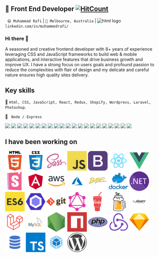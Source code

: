 
## 🔭 Front End Developer [![HitCount](http://hits.dwyl.com/muhraff/muhraff.svg)](http://hits.dwyl.com/muhraff/muhraff)

` 😄 Muhammad Rafi` |  `🌱 Melbourne, Australia` | <img src="https://raw.githubusercontent.com/saiemsaeed/saiemsaeed/master/linkedin-icon.png" width="15" height="15" alt="html logo"/> `linkedin.com/in/muhammedrafi/`


### Hi there 👋 

A seasoned and creative frontend developer with 8+ years of experience leveraging CSS and JavaScript frameworks to build web & mobile applications, and interactive features that drive business growth and improve UX. I have a strong focus on users goals and profound passion to reduce the complexities with flair of design and my delicate and careful nature ensures high quality sites delivery.

## Key skills

💬 `Html, CSS, JavaScript, React, Redux, Shopify, Wordpress, Laravel, Photoshop`.

📖 ` Node / Express`

<p>
  <img src="https://img.shields.io/badge/Html-%E2%98%85%E2%98%85%E2%98%85%E2%98%85%E2%98%85-ff7851" /> 
  <img src="https://img.shields.io/badge/CSS-%E2%98%85%E2%98%85%E2%98%85%E2%98%85%E2%98%85-44b2fb" /> 
  <img src="https://img.shields.io/badge/SCSS-%E2%98%85%E2%98%85%E2%98%85%E2%98%85%E2%98%85-3fedff" />  
  <img src="https://img.shields.io/badge/javascript-%E2%98%85%E2%98%85%E2%98%85%E2%98%85%E2%98%86-f99f03" /> 
  <img src="https://img.shields.io/badge/ReactJs-%E2%98%85%E2%98%85%E2%98%85%E2%98%85%E2%98%86-01d9ff" /> 
  <img src="https://img.shields.io/badge/Angular-%E2%98%85%E2%98%85%E2%98%85%E2%98%85%E2%98%86-c40f2e" /> 
  <img src="https://img.shields.io/badge/PHP-%E2%98%85%E2%98%85%E2%98%85%E2%98%85%E2%98%86-5466b6" /> 
  <img src="https://img.shields.io/badge/MSQL-%E2%98%85%E2%98%85%E2%98%85%E2%98%85%E2%98%86-05a5e2" /> 
  <img src="https://img.shields.io/badge/BootStrap-%E2%98%85%E2%98%85%E2%98%85%E2%98%85%E2%98%86-9b5ee4" /> 
  <img src="https://img.shields.io/badge/Foundation-%E2%98%85%E2%98%85%E2%98%85%E2%98%85%E2%98%86-2accff" /> 
  <img src="https://img.shields.io/badge/jQuery-%E2%98%85%E2%98%85%E2%98%85%E2%98%85%E2%98%86-0d0d0d" /> 
  <img src="https://img.shields.io/badge/VueJs-%E2%98%85%E2%98%85%E2%98%85%E2%98%85%E2%98%86-52f9ae" /> 
  <img src="https://img.shields.io/badge/NodeJs-%E2%98%85%E2%98%85%E2%98%85%E2%98%85%E2%98%86-9ef380" /> 
  <img src="https://img.shields.io/badge/Jest-%E2%98%85%E2%98%85%E2%98%85%E2%98%85%E2%98%86-c21325" /> 
   <img src="https://img.shields.io/badge/Shopify-%E2%98%85%E2%98%85%E2%98%85%E2%98%85%E2%98%86-bff754" /> 
   <img src="https://img.shields.io/badge/laravel-%E2%98%85%E2%98%85%E2%98%85%E2%98%85%E2%98%86-f05340" /> 
   <img src="https://img.shields.io/badge/Wordpress-%E2%98%85%E2%98%85%E2%98%85%E2%98%85%E2%98%86-35a7f1" /> 
   <img src="https://img.shields.io/badge/AdobePhotoshop-%E2%98%85%E2%98%85%E2%98%85%E2%98%85%E2%98%86-2a10f5" /> 
   <img src="https://img.shields.io/badge/AdobeIllustrator-%E2%98%85%E2%98%85%E2%98%85%E2%98%85%E2%98%86-fe7b05" /> 
   <img src="https://img.shields.io/badge/Sketch-%E2%98%85%E2%98%85%E2%98%85%E2%98%85%E2%98%86-fdad00" /> 
   <img src="https://img.shields.io/badge/Invision-%E2%98%85%E2%98%85%E2%98%85%E2%98%85%E2%98%86-f8517c" /> 
</p>


## I have been working on

<img src="https://raw.githubusercontent.com/github/explore/80688e429a7d4ef2fca1e82350fe8e3517d3494d/topics/html/html.png" width="64" height="64" alt="html logo"/> <img src="https://raw.githubusercontent.com/github/explore/80688e429a7d4ef2fca1e82350fe8e3517d3494d/topics/css/css.png" width="64" height="64" alt="css logo">
 <img src="https://raw.githubusercontent.com/github/explore/80688e429a7d4ef2fca1e82350fe8e3517d3494d/topics/sass/sass.png" width="64" height="64" alt="sass logo">
 <img src="https://raw.githubusercontent.com/github/explore/80688e429a7d4ef2fca1e82350fe8e3517d3494d/topics/javascript/javascript.png" width="64" height="64" alt="javascript logo">
 <img src="https://raw.githubusercontent.com/github/explore/80688e429a7d4ef2fca1e82350fe8e3517d3494d/topics/bootstrap/bootstrap.png" width="64" height="64" alt="bootstrap logo">
 <img src="https://raw.githubusercontent.com/github/explore/80688e429a7d4ef2fca1e82350fe8e3517d3494d/topics/react/react.png" width="64" height="64" alt="react logo">
 <img src="https://raw.githubusercontent.com/github/explore/80688e429a7d4ef2fca1e82350fe8e3517d3494d/topics/vue/vue.png" width="64" height="64" alt="vue logo">
 <img src="https://raw.githubusercontent.com/github/explore/80688e429a7d4ef2fca1e82350fe8e3517d3494d/topics/storybook/storybook.png" width="64" height="64" alt="storybook logo">
 <img src="https://raw.githubusercontent.com/github/explore/80688e429a7d4ef2fca1e82350fe8e3517d3494d/topics/angular/angular.png" class="rounded-1 mr-3" width="64" height="64" alt="angular">
 <img src="https://raw.githubusercontent.com/github/explore/fbceb94436312b6dacde68d122a5b9c7d11f9524/topics/aws/aws.png" class="rounded-1 mr-3" width="64" height="64" alt="aws">
 <img src="https://raw.githubusercontent.com/github/explore/80688e429a7d4ef2fca1e82350fe8e3517d3494d/topics/azure/azure.png" class="rounded-1 mr-3" width="64" height="64" alt="azure">
 <img src="https://raw.githubusercontent.com/github/explore/cb39e2385dfcec8a661d01bfacff6b1e33bbaa9d/topics/babel/babel.png" class="rounded-1 mr-3" width="64" height="64" alt="babel">
 <img src="https://raw.githubusercontent.com/github/explore/80688e429a7d4ef2fca1e82350fe8e3517d3494d/topics/docker/docker.png" class="rounded-1 mr-3" width="64" height="64" alt="docker">
 <img src="https://raw.githubusercontent.com/github/explore/93d8a67084f94b2a444e510199a6e7622e5b09a3/topics/dotnet/dotnet.png" class="rounded-1 mr-3" width="64" height="64" alt="dotnet">
 <img src="https://raw.githubusercontent.com/github/explore/80688e429a7d4ef2fca1e82350fe8e3517d3494d/topics/es6/es6.png" class="rounded-1 mr-3" width="64" height="64" alt="es6">
 <img src="https://raw.githubusercontent.com/github/explore/80688e429a7d4ef2fca1e82350fe8e3517d3494d/topics/eslint/eslint.png" class="rounded-1 mr-3" width="64" height="64" alt="eslint">
 <img src="https://raw.githubusercontent.com/github/explore/80688e429a7d4ef2fca1e82350fe8e3517d3494d/topics/git/git.png" class="rounded-1 mr-3" width="64" height="64" alt="git">
 <img src="https://raw.githubusercontent.com/github/explore/5c058a388828bb5fde0bcafd4bc867b5bb3f26f3/topics/graphql/graphql.png" class="rounded-1 mr-3" width="64" height="64" alt="graphql">
 <img src="https://raw.githubusercontent.com/github/explore/80688e429a7d4ef2fca1e82350fe8e3517d3494d/topics/gulp/gulp.png" class="rounded-1 mr-3" width="64" height="64" alt="gulp">
 <img src="https://raw.githubusercontent.com/github/explore/80688e429a7d4ef2fca1e82350fe8e3517d3494d/topics/homebrew/homebrew.png" class="rounded-1 mr-3" width="64" height="64" alt="homebrew">
 <img src="https://raw.githubusercontent.com/github/explore/80688e429a7d4ef2fca1e82350fe8e3517d3494d/topics/jquery/jquery.png" class="rounded-1 mr-3" width="64" height="64" alt="jquery">
 <img src="https://raw.githubusercontent.com/github/explore/56a826d05cf762b2b50ecbe7d492a839b04f3fbf/topics/laravel/laravel.png" class="rounded-1 mr-3" width="64" height="64" alt="laravel">
 <img src="https://raw.githubusercontent.com/github/explore/80688e429a7d4ef2fca1e82350fe8e3517d3494d/topics/mysql/mysql.png" class="rounded-1 mr-3" width="64" height="64" alt="mysql">
 <img src="https://raw.githubusercontent.com/github/explore/80688e429a7d4ef2fca1e82350fe8e3517d3494d/topics/nodejs/nodejs.png" class="rounded-1 mr-3" width="64" height="64" alt="nodejs">
 <img src="https://raw.githubusercontent.com/github/explore/80688e429a7d4ef2fca1e82350fe8e3517d3494d/topics/npm/npm.png" class="rounded-1 mr-3" width="64" height="64" alt="npm">
 <img src="https://raw.githubusercontent.com/github/explore/ccc16358ac4530c6a69b1b80c7223cd2744dea83/topics/php/php.png" class="rounded-1 mr-3" width="64" height="64" alt="php">
 <img src="https://raw.githubusercontent.com/github/explore/80688e429a7d4ef2fca1e82350fe8e3517d3494d/topics/redux/redux.png" class="rounded-1 mr-3" width="64" height="64" alt="redux">
 <img src="https://raw.githubusercontent.com/github/explore/a5995564b5ff71c41da080abc49f1ba4132127c1/topics/sketch/sketch.png" class="rounded-1 mr-3" width="64" height="64" alt="sketch">
 <img src="https://raw.githubusercontent.com/github/explore/80688e429a7d4ef2fca1e82350fe8e3517d3494d/topics/sql/sql.png" class="rounded-1 mr-3" width="64" height="64" alt="sql">
 <img src="https://raw.githubusercontent.com/github/explore/80688e429a7d4ef2fca1e82350fe8e3517d3494d/topics/typescript/typescript.png" class="rounded-1 mr-3" width="64" height="64" alt="typescript">
 <img src="https://raw.githubusercontent.com/github/explore/80688e429a7d4ef2fca1e82350fe8e3517d3494d/topics/webpack/webpack.png" class="rounded-1 mr-3" width="64" height="64" alt="webpack">
 <img src="https://raw.githubusercontent.com/github/explore/80688e429a7d4ef2fca1e82350fe8e3517d3494d/topics/wordpress/wordpress.png" class="rounded-1 mr-3" width="64" height="64" alt="wordpress">



<!--
**muhraff/muhraff** is a ✨ _special_ ✨ repository because its `README.md` (this file) appears on your GitHub profile.

Here are some ideas to get you started:

- 🔭 I’m currently working on ...
- 🌱 I’m currently learning ...
- 👯 I’m looking to collaborate on ...
- 🤔 I’m looking for help with ...
- 💬 Ask me about ...
- 📫 How to reach me: ...
- 😄 Pronouns: ...
- ⚡ Fun fact: ...
-->
